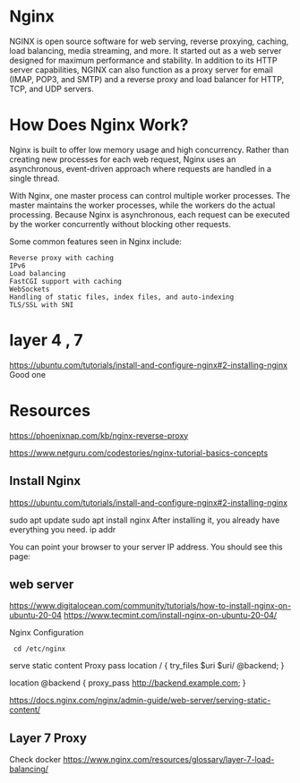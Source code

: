 # Nginx
NGINX is open source software for web serving, reverse proxying, caching, load balancing, media streaming, and more. It started out as a web server designed for maximum performance and stability. In addition to its HTTP server capabilities, NGINX can also function as a proxy server for email (IMAP, POP3, and SMTP) and a reverse proxy and load balancer for HTTP, TCP, and UDP servers.







# How Does Nginx Work?

Nginx is built to offer low memory usage and high concurrency. Rather than creating new processes for each web request, Nginx uses an asynchronous, event-driven approach where requests are handled in a single thread.

With Nginx, one master process can control multiple worker processes. The master maintains the worker processes, while the workers do the actual processing. Because Nginx is asynchronous, each request can be executed by the worker concurrently without blocking other requests.

Some common features seen in Nginx include:

    Reverse proxy with caching
    IPv6
    Load balancing
    FastCGI support with caching
    WebSockets
    Handling of static files, index files, and auto-indexing
    TLS/SSL with SNI



# layer 4 , 7




https://ubuntu.com/tutorials/install-and-configure-nginx#2-installing-nginx  Good one



# Resources
https://phoenixnap.com/kb/nginx-reverse-proxy


https://www.netguru.com/codestories/nginx-tutorial-basics-concepts




## Install Nginx
https://ubuntu.com/tutorials/install-and-configure-nginx#2-installing-nginx

sudo apt update
sudo apt install nginx
After installing it, you already have everything you need.
      ip addr

You can point your browser to your server IP address. You should see this page:









## web server 
https://www.digitalocean.com/community/tutorials/how-to-install-nginx-on-ubuntu-20-04 
https://www.tecmint.com/install-nginx-on-ubuntu-20-04/


Nginx Configuration

     cd /etc/nginx


serve static content
 Proxy pass 
location / {
    try_files $uri $uri/ @backend;
}

location @backend {
    proxy_pass http://backend.example.com;
}


https://docs.nginx.com/nginx/admin-guide/web-server/serving-static-content/

## Layer 7 Proxy 
Check docker 
https://www.nginx.com/resources/glossary/layer-7-load-balancing/




